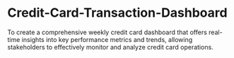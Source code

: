 # Credit-Card-Transaction-Dashboard
To create a comprehensive weekly credit card dashboard that offers real-time insights into key performance metrics and trends, allowing stakeholders to effectively monitor and analyze credit card operations.

